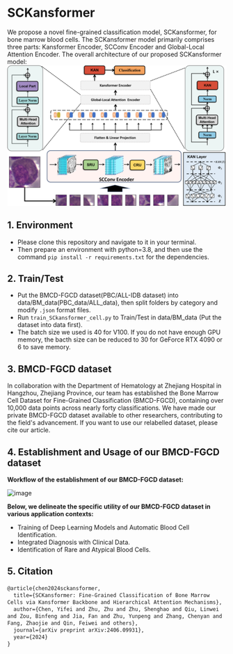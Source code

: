 # SCKansformer

We propose a novel fine-grained classification model, SCKansformer, for bone marrow blood cells. The SCKansformer model primarily comprises three parts: Kansformer Encoder, SCConv Encoder and Global-Local Attention Encoder. The overall architecture of our proposed SCKansformer model: 
![image](img/OverallFramework.png)

## 1. Environment

- Please clone this repository and navigate to it in your terminal.
- Then prepare an environment with python=3.8, and then use the command `pip install -r requirements.txt` for the dependencies.

## 2. Train/Test

- Put the BMCD-FGCD dataset(PBC/ALL-IDB dataset) into data/BM_data(PBC_data/ALL_data), then split folders by category and modify `.json` format files.
- Run `train_SCkansformer_cell.py` to Train/Test in data/BM_data (Put the dataset into data first).
- The batch size we used is 40 for V100. If you do not have enough GPU memory, the bacth size can be reduced to 30 for GeForce RTX 4090 or 6 to save memory.

## 3. BMCD-FGCD dataset

In collaboration with the Department of Hematology at Zhejiang Hospital in Hangzhou, Zhejiang Province, our team has established the Bone Marrow Cell Dataset for Fine-Grained Classification (BMCD-FGCD),
containing over 10,000 data points across nearly forty classifications. We have made our private BMCD-FGCD dataset available to other researchers, contributing to the field's advancement.
If you want to use our relabelled dataset, please cite our article.

## 4. Establishment and Usage of our BMCD-FGCD dataset

**Workflow of the establishment of our BMCD-FGCD dataset:**

![image](img/Process.png)

**Below, we delineate the specific utility of our BMCD-FGCD dataset in various application contexts:**

- Training of Deep Learning Models and Automatic Blood Cell Identification.
- Integrated Diagnosis with Clinical Data.
- Identification of Rare and Atypical Blood Cells.

## 5. Citation

```
@article{chen2024sckansformer,
  title={SCKansformer: Fine-Grained Classification of Bone Marrow Cells via Kansformer Backbone and Hierarchical Attention Mechanisms},
  author={Chen, Yifei and Zhu, Zhu and Zhu, Shenghao and Qiu, Linwei and Zou, Binfeng and Jia, Fan and Zhu, Yunpeng and Zhang, Chenyan and Fang, Zhaojie and Qin, Feiwei and others},
  journal={arXiv preprint arXiv:2406.09931},
  year={2024}
}
```

